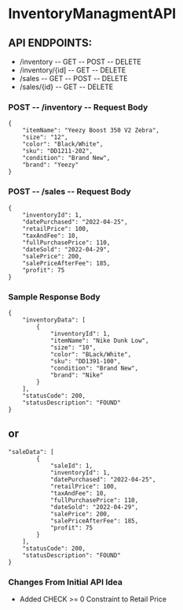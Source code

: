# InventoryManagmentAPI

## API ENDPOINTS:
- /inventory -- GET -- POST -- DELETE
- /inventory/{id] -- GET -- DELETE
- /sales     -- GET -- POST -- DELETE
- /sales/{id} -- GET -- DELETE

### POST -- /inventory -- Request Body
```
{
    "itemName": "Yeezy Boost 350 V2 Zebra",
    "size": "12",
    "color": "Black/White",
    "sku": "DD1211-202",
    "condition": "Brand New",
    "brand": "Yeezy"
}
```
### POST -- /sales -- Request Body
```
{          
    "inventoryId": 1,
    "datePurchased": "2022-04-25",
    "retailPrice": 100,
    "taxAndFee": 10,
    "fullPurchasePrice": 110,
    "dateSold": "2022-04-29",
    "salePrice": 200,
    "salePriceAfterFee": 185,
    "profit": 75
}
```
### Sample Response Body
```
{
    "inventoryData": [
        {
            "inventoryId": 1,
            "itemName": "Nike Dunk Low",
            "size": "10",
            "color": "BLack/White",
            "sku": "DD1391-100",
            "condition": "Brand New",
            "brand": "Nike"
        }
    ],
    "statusCode": 200,
    "statusDescription": "FOUND"
}
```
## or  

```
"saleData": [
        {
            "saleId": 1,
            "inventoryId": 1,
            "datePurchased": "2022-04-25",
            "retailPrice": 100,
            "taxAndFee": 10,
            "fullPurchasePrice": 110,
            "dateSold": "2022-04-29",
            "salePrice": 200,
            "salePriceAfterFee": 185,
            "profit": 75
        }
    ],
    "statusCode": 200,
    "statusDescription": "FOUND"
}
```
### Changes From Initial API Idea
- Added CHECK >= 0 Constraint to Retail Price

